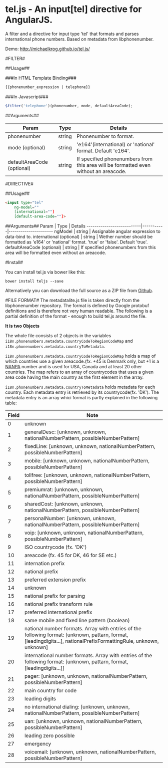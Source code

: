 tel.js - An input[tel] directive for AngularJS.
=================

A filter and a directive for input type 'tel' that formats and parses international phone numbers.
Based on metadata from libphonenumber.

Demo: http://michaelkrog.github.io/tel.js/

#FILTER#

##Usage##

###In HTML Template Binding###
```html
{{phonenumber_expression | telephone}}
```

###In Javascript###
```javascript
$filter('telephone')(phonenumber, mode, defaultAreaCode);
```

##Arguments##

Param                      | Type      | Details
---------------------------|-----------|----------------------
phonenumber                | string    | Phonenumber to format.
mode (optional)            | string    | 'e164'(international) or 'national' format. Default 'e164'. 
defaultAreaCode (optional) | string    | If specified phonenumbers from this area will be formatted even without an areacode.

#DIRECTIVE#

##Usage##
```html
<input type="tel" 
    ng-model="" 
    [international=""]
    [default-area-code=""]>
```

##Arguments##
Param                      | Type      | Details
---------------------------|-----------|----------------------
ngModel                    | string    | Assignable angular expression to data-bind to.
international (optional)   | string    | Wether number should be formatted as 'e164' or 'national' format. 'true' or 'false'. Default 'true'. 
defaultAreaCode (optional) | string    | If specified phonenumbers from this area will be formatted even without an areacode.


#Install#

You can install tel.js via bower like this:
```
bower install teljs --save
```

Alternatively you can download the full source as a ZIP file from [Github](https://github.com/michaelkrog/tel.js/archive/master.zip).


#FILE FORMAT#
The metadatalite.js file is taken directly from the libphonenumber repository. The format is defined by Google protobuf definitions and is therefore not very human readable. The following is a partial definition of the format - enough to build tel.js around the file.

__It is two Objects__

The whole file consists of 2 objects in the variables `i18n.phonenumbers.metadata.countryCodeToRegionCodeMap` and `i18n.phonenumbers.metadata.countryToMetadata`.

`i18n.phonenumbers.metadata.countryCodeToRegionCodeMap` holds a map of which countries use a given areacode.(fx. +45 is Denmark only, but +1 is a [NANPA](http://www.nanpa.com/) number and is used for USA, Canada and at least 20 other countries. The map refers to an array of countrycodes that uses a given area code having the main country as the first element in the array.

`i18n.phonenumbers.metadata.countryToMetadata` holds metadata for each country. Each metadata entry is retrieved by its countrycode(fx. 'DK'). The metadata entry is an array whici format is partly explained in the following table:

Field | Note
------|-----------
0     | unknown
1     | generalDesc: [unknown, unknown, nationalNumberPattern, possibleNumberPattern]
2     | fixedLine: [unknown, unknown, nationalNumberPattern, possibleNumberPattern]
3     | mobile: [unknown, unknown, nationalNumberPattern, possibleNumberPattern]
4     | tollfree: [unknown, unknown, nationalNumberPattern, possibleNumberPattern]
5     | premiumrat: [unknown, unknown, nationalNumberPattern, possibleNumberPattern]
6     | sharedCost: [unknown, unknown, nationalNumberPattern, possibleNumberPattern]
7     | personalNumber: [unknown, unknown, nationalNumberPattern, possibleNumberPattern]
8     | voip: [unknown, unknown, nationalNumberPattern, possibleNumberPattern]
9     | ISO countrycode (fx. 'DK') 
10    | areacode (fx. 45 for DK, 46 for SE etc.)
11    | internation prefix
12    | national prefix
13    | preferred extension prefix
14    | unknown
15    | national prefix for parsing
16    | national prefix transform rule
17    | preferred international prefix
18    | same mobile and fixed line pattern (boolean)
19    | national number formats. Array with entries of the following format: [unknown, pattarn, format, [leadingdigits...], nationalPrefixFormattingRule, unknown, unknown]
20    | international number formats. Array with entries of the following format: [unknown, pattarn, format, [leadingdigits...]]
21    | pager: [unknown, unknown, nationalNumberPattern, possibleNumberPattern]
22    | main country for code
23    | leading digits
24    | no international dialing: [unknown, unknown, nationalNumberPattern, possibleNumberPattern]
25    | uan: [unknown, unknown, nationalNumberPattern, possibleNumberPattern]
26    | leading zero possible
27    | emergency
28    | voicemail: [unknown, unknown, nationalNumberPattern, possibleNumberPattern]


